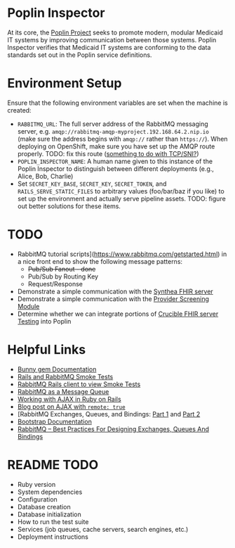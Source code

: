 # Poplin Inspector
At its core, the [Poplin Project](http://projectpoplin.org) seeks to promote modern, modular Medicaid IT systems by improving communication between those systems.  Poplin Inspector verifies that Medicaid IT systems are conforming to the data standards set out in the Poplin service definitions.

# Environment Setup
Ensure that the following environment variables are set when the machine is created:
- `RABBITMQ_URL`: The full server address of the RabbitMQ messaging server, e.g. `amqp://rabbitmq-amqp-myproject.192.168.64.2.nip.io` (make sure the address begins with `amqp://` rather than `https://`).  When deploying on OpenShift, make sure you have set up the AMQP route properly.  TODO: fix this route ([something to do with TCP/SNI?](https://blog.zhaw.ch/icclab/openshift-custom-router-with-tcpsni-support))
- `POPLIN_INSPECTOR_NAME`: A human name given to this instance of the Poplin Inspector to distinguish between different deployments (e.g., Alice, Bob, Charlie)
- Set `SECRET_KEY_BASE`, `SECRET_KEY`, `SECRET_TOKEN`, and `RAILS_SERVE_STATIC_FILES` to arbitrary values (foo/bar/baz if you like) to set up the environment and actually serve pipeline assets.  TODO: figure out better solutions for these items.

# TODO
- RabbitMQ tutorial scripts](https://www.rabbitmq.com/getstarted.html) in a nice front end to show the following message patterns:
  - ~~Pub/Sub Fanout - done~~
  - Pub/Sub by Routing Key
  - Request/Response
- Demonstrate a simple communication with the [Synthea FHIR server](https://github.com/synthetichealth)
- Demonstrate a simple communication with the [Provider Screening Module](https://github.com/OpenTechStrategies/psm)
- Determine whether we can integrate portions of [Crucible FHIR server Testing](https://github.com/fhir-crucible/) into Poplin

# Helpful Links
- [Bunny gem Documentation](http://rubybunny.info/articles/guides.html)
- [Rails and RabbitMQ Smoke Tests](http://alihuber.github.io/fun-with-rabbitmq-2/)
- [RabbitMQ Rails client to view Smoke Tests](https://github.com/alihuber/rabbitmq_showcase)
- [RabbitMQ as a Message Queue](http://blog.sundaycoding.com/blog/2015/03/22/using-message-queue-in-rails/)
- [Working with AJAX in Ruby on Rails](http://guides.rubyonrails.org/working_with_javascript_in_rails.html)
- [Blog post on AJAX with `remote: true`](https://medium.com/@AdamKing0126/ajax-and-rails-demystifying-remote-true-fe51ba2ce819)
- [RabbitMQ Exchanges, Queues, and Bindings: [Part 1](https://www.compose.com/articles/configuring-rabbitmq-exchanges-queues-and-bindings-part-1/) and [Part 2](https://www.compose.com/articles/configuring-rabbitmq-exchanges-queues-and-bindings-part-2/)
- [Bootstrap Documentation](http://getbootstrap.com/docs/4.0/getting-started/introduction/)
- [RabbitMQ – Best Practices For Designing Exchanges, Queues And Bindings](https://derickbailey.com/2015/09/02/rabbitmq-best-practices-for-designing-exchanges-queues-and-bindings/)

# README TODO
* Ruby version
* System dependencies
* Configuration
* Database creation
* Database initialization
* How to run the test suite
* Services (job queues, cache servers, search engines, etc.)
* Deployment instructions
